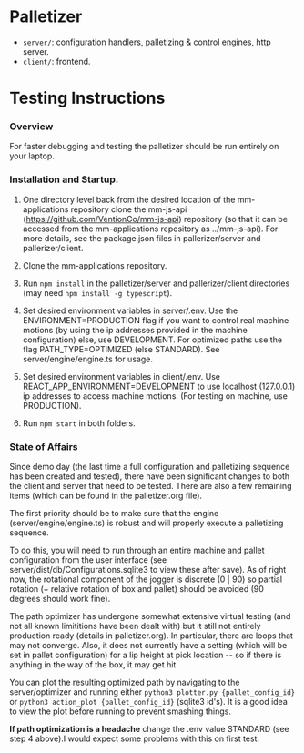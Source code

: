 # Palletizer
* `server/`: configuration handlers, palletizing & control engines, http server.
* `client/`: frontend.


# Testing Instructions
### Overview

For faster debugging and testing the palletizer should be run entirely on your laptop.

### Installation and Startup.

1. One directory level back from the desired location of the mm-applications repository clone the mm-js-api (https://github.com/VentionCo/mm-js-api) repository (so that it can be accessed from the mm-applications repository as ../mm-js-api). For more details, see the package.json files in pallerizer/server and pallerizer/client.

2. Clone the mm-applications repository.

3. Run `npm install` in the palletizer/server and pallerizer/client directories (may need `npm install -g typescript`).

4. Set desired environment variables in server/.env. Use the ENVIRONMENT=PRODUCTION flag if you want to control real machine motions (by using the ip addresses provided in the machine configuration) else, use DEVELOPMENT. For optimized paths use the flag PATH_TYPE=OPTIMIZED (else STANDARD). See server/engine/engine.ts for usage.

5. Set desired environment variables in client/.env. Use REACT_APP_ENVIRONMENT=DEVELOPMENT to use localhost (127.0.0.1) ip addresses to access machine motions. (For testing on machine, use PRODUCTION).

6. Run `npm start` in both folders.

### State of Affairs

Since demo day (the last time a full configuration and palletizing sequence has been created and tested), there have been significant changes to both the client and server that need to be tested. There are also a few remaining items (which can be found in the palletizer.org file).

The first priority should be to make sure that the engine (server/engine/engine.ts) is robust and will properly execute a palletizing sequence.

To do this, you will need to run through an entire machine and pallet configuration from the user interface (see server/dist/db/Configurations.sqlite3 to view these after save). As of right now, the rotational component of the jogger is discrete (0 | 90) so partial rotation (+ relative rotation of box and pallet) should be avoided (90 degrees should work fine).

The path optimizer has undergone somewhat extensive virtual testing (and not all known limititions have been dealt with) but it still not entirely production ready (details in palletizer.org). In particular, there are loops that may not converge. Also, it does not currently have a setting (which will be set in pallet configuration) for a lip height at pick location -- so if there is anything in the way of the box, it may get hit. 

You can plot the resulting optimized path by navigating to the server/optimizer and running either `python3 plotter.py {pallet_config_id}` or `python3 action_plot {pallet_config_id}` (sqlite3 id's). It is a good idea to view the plot before running to prevent smashing things.

**If path optimization is a headache** change the .env value STANDARD (see step 4 above).I would expect some problems with this on first test.



